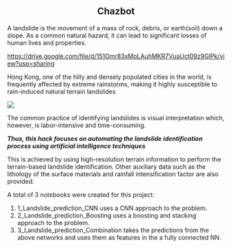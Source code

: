 <h2><center>Chazbot</h2></center>

A landslide is the movement of a mass of rock, debris, or earth(soil) down a slope. As a common natural hazard, it can lead to significant losses of human lives and properties.

https://drive.google.com/file/d/151Omr83xMpLAuhMKR7VuaUct09z9GlPk/view?usp=sharing

Hong Kong, one of the hilly and densely populated cities in the world, is frequently affected by extreme rainstorms, making it highly susceptible to rain-induced natural terrain landslides

<img src = "https://drive.google.com/uc?export=view&id=1-8sSI75AG3HM89nDJEwo6_KJbAEUXS-r">

The common practice of identifying landslides is visual interpretation which, however, is labor-intensive and time-consuming.

***Thus, this hack focuses on automating the landslide identification process using artificial intelligence techniques***

This is achieved by using high-resolution terrain information to perform the terrain-based landslide identification. Other auxiliary data such as the lithology of the surface materials and rainfall intensification factor are also provided.

A total of 3 notebooks were created for this project:
1. 1_Landslide_prediction_CNN uses a CNN approach to the problem.
2. 2_Landslide_prediction_Boosting uses a boosting and stacking approach to the problem.
3. 3_Landslide_prediction_Combination takes the predictions from the above networks and uses them as features in the a fully connected NN.
